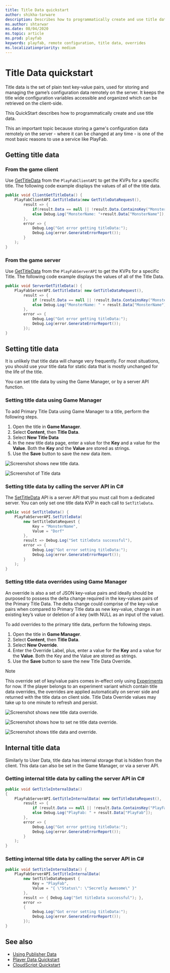 ```yaml
---
title: Title Data quickstart
author: shikha-tarware
description: Describes how to programmatically create and use title data
ms.author: shtarwar
ms.date: 08/04/2020
ms.topic: article
ms.prod: playfab
keywords: playfab, remote configuration, title data, overrides
ms.localizationpriority: medium
---
```


# Title Data quickstart

Title data is the set of plain text key-value pairs, used for storing and managing the game’s configuration data remotely on the server. It keeps the title wide configuration variables accessible and organized which can be retrieved on the client-side.

This QuickStart describes how to programmatically create and use title data.

This an important topic because storing a game's configuration data remotely on the server - where it can be changed at any time - is one of the most basic reasons to use a service like PlayFab.

## Getting title data

### From the game client

Use [GetTitleData](xref:titleid.playfabapi.com.client.title-widedatamanagement.gettitledata) from the `PlayFabClientAPI` to get the KVPs for a specific title. The following code example displays the values of all of the title data.

```csharp
public void ClientGetTitleData() {
    PlayFabClientAPI.GetTitleData(new GetTitleDataRequest(),
        result => {
            if(result.Data == null || !result.Data.ContainsKey("MonsterName")) Debug.Log("No MonsterName");
            else Debug.Log("MonsterName: "+result.Data["MonsterName"]);
        },
        error => {
            Debug.Log("Got error getting titleData:");
            Debug.Log(error.GenerateErrorReport());
        }
    );
}
```

### From the game server

Use [GetTitleData](xref:titleid.playfabapi.com.server.title-widedatamanagement.gettitledata) from the `PlayFabServerAPI` to get the KVPs for a specific Title. The following code example displays the values of all of the Title Data.

```csharp
public void ServerGetTitleData() {
    PlayFabServerAPI.GetTitleData( new GetTitleDataRequest(),
        result => {
            if (result.Data == null || !result.Data.ContainsKey("MonsterName")) Debug.Log("No MonsterName");
            else Debug.Log("MonsterName: " + result.Data["MonsterName"]);
        },
        error => {
            Debug.Log("Got error getting titleData:");
            Debug.Log(error.GenerateErrorReport());
        });
}
```

## Setting title data

It is unlikely that title data will change very frequently. For most situations, you should use your title data for static data that is mostly unchanged for the life of the title.

You can set title data by using the Game Manager, or by a server API function. 

### Setting title data using Game Manager

To add Primary Title Data using Game Manager to a title, perform the following steps.
1.	Open the title in **Game Manager**.
2.	Select **Content**, then **Title Data**.
3.	Select **New Title Data**
4.	In the new title data page, enter a value for the **Key** and a value for the **Value**. Both the **Key** and the **Value** are stored as strings.
5.	Use the **Save** button to save the new data item.

![Screenshot shows new title data.](media/tutorials/title-data-new-title-data.PNG "New Title Data")

![Screenshot of Title data](media/tutorials/title-data-add-primary-title-data.PNG "Set Title Data")

### Setting title data by calling the server API in C#

The [SetTitleData](xref:titleid.playfabapi.com.server.title-widedatamanagement.settitledata) API is a server API that you must call from a dedicated server. You can only set one title data KVP in each call to `SetTitleData`.

```csharp
public void SetTitleData() {
    PlayFabServerAPI.SetTitleData(
        new SetTitleDataRequest {
            Key = "MonsterName",
            Value = "Dorf"
        },
        result => Debug.Log("Set titleData successful"),
        error => {
            Debug.Log("Got error setting titleData:");
            Debug.Log(error.GenerateErrorReport());
        }
    );
}
```
### Setting title data overrides using Game Manager

An override is also a set of JSON key-value pairs and ideally should be purposed to possess the delta change required in the key-values pairs of the Primary Title Data. The delta change could comprise of the key-value pairs when compared to Primary Title data as new key-value, change in an existing key’s value or deletion of a key (with NULL as an input of the value). 

To add overrides to the primary title data, perform the following steps.
1.	Open the title in **Game Manager**.
2.	Select **Content**, then **Title Data**.
3.	Select **New Override**.
4.	Enter the Override Label, plus, enter a value for the **Key** and a value for the **Value**. Both the Key and the Value are stored as strings.
5.	Use the **Save** button to save the new Title Data Override.

> [!NOTE]
> This override set of key/value pairs comes in-effect only using [Experiments](../../analytics/experiments/index.md) for now. 
If the player belongs to an experiment variant which contain title data overrides, the overrides are applied automatically on server side and returned with the title data on client side.
> Title Data Override values may take up to one minute to refresh and persist. 

![Screenshot shows new title data override.](media/tutorials/new-title-data-override.PNG "New Title Data Override")

![Screenshot shows how to set ne title data override.](media/tutorials/set-title-data-override.PNG "Set New Title Data Override")

![Screenshot shows title data and override.](media/tutorials/title-data-landing.PNG "Title Data and Override")

## Internal title data

Similarly to User Data, title data has internal storage that is hidden from the client. This data can also be set in the Game Manager, or via a server API.

### Getting internal title data by calling the server API in C#

```csharp
public void GetTitleInternalData()
{
    PlayFabServerAPI.GetTitleInternalData( new GetTitleDataRequest(),
        result => {
            if (result.Data == null || !result.Data.ContainsKey("PlayFab")) Debug.Log("No PlayFab");
            else Debug.Log("PlayFab: " + result.Data["PlayFab"]);
        },
        error => {
            Debug.Log("Got error getting titleData:");
            Debug.Log(error.GenerateErrorReport());
        }
    );
}
```

### Setting internal title data by calling the server API in C#

```csharp
public void SetTitleInternalData() {
    PlayFabServerAPI.SetTitleInternalData(
        new SetTitleDataRequest {
            Key = "PlayFab",
            Value = "{ \"Status\": \"Secretly Awesome\" }"
        },
        result => { Debug.Log("Set titleData successful"); },
        error =>
        {
            Debug.Log("Got error setting titleData:");
            Debug.Log(error.GenerateErrorReport());
        });
}
```

## See also

- [Using Publisher Data](../../data/titledata/using-publisher-data.md)
- [Player Data Quickstart](../../data/playerdata/quickstart.md)
- [CloudScript Quickstart](../../automation/cloudscript/quickstart.md)
